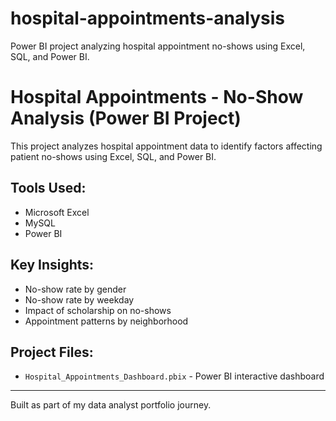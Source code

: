 # hospital-appointments-analysis
Power BI project analyzing hospital appointment no-shows using Excel, SQL, and Power BI.
# Hospital Appointments - No-Show Analysis (Power BI Project)

This project analyzes hospital appointment data to identify factors affecting patient no-shows using Excel, SQL, and Power BI.

## Tools Used:
- Microsoft Excel
- MySQL
- Power BI

## Key Insights:
- No-show rate by gender
- No-show rate by weekday
- Impact of scholarship on no-shows
- Appointment patterns by neighborhood

## Project Files:
- `Hospital_Appointments_Dashboard.pbix` - Power BI interactive dashboard

---

Built as part of my data analyst portfolio journey.
